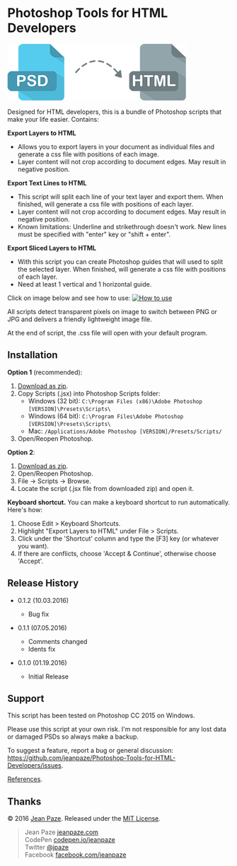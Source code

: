 # Photoshop Tools for HTML Developers

![Art](/presentation/art.jpg?raw=true)

Designed for HTML developers, this is a bundle of Photoshop scripts that make your life easier. Contains:

<b>Export Layers to HTML</b>

* Allows you to export layers in your document as individual files and generate a css file with positions of each image.
* Layer content will not crop according to document edges. May result in negative position.


<b>Export Text Lines to HTML</b>

* This script will split each line of your text layer and export them. When finished, will generate a css file with positions of each layer.
* Layer content will not crop according to document edges. May result in negative position.
* Known limitations: Underline and strikethrough doesn't work. New lines must be specified with "enter" key or "shift + enter".


<b>Export Sliced Layers to HTML</b>

* With this script you can create Photoshop guides that will used to split the selected layer. When finished, will generate a css file with positions of each layer.
* Need at least 1 vertical and 1 horizontal guide.

Click on image below and see how to use:
[![How to use](https://i.vimeocdn.com/video/595096507_640.webp)](https://vimeo.com/185369026)

All scripts detect transparent pixels on image to switch between PNG or JPG and delivers a friendly lightweight image file.

At the end of script, the .css file will open with your default program.

Installation
-----

<b>Option 1</b> (recommended):

1. [Download as zip](https://github.com/jeanpaze/Photoshop-Tools-for-HTML-Developers/archive/master.zip).<br>
2. Copy Scripts (.jsx) into Photoshop Scripts folder:
    * Windows (32 bit): `C:\Program Files (x86)\Adobe Photoshop [VERSION]\Presets\Scripts\`
    * Windows (64 bit): `C:\Program Files\Adobe Photoshop [VERSION]\Presets\Scripts\`
    * Mac: `/Applications/Adobe Photoshop [VERSION]/Presets/Scripts/`
3. Open/Reopen Photoshop.

<b>Option 2</b>:

1. [Download as zip](https://github.com/jeanpaze/Photoshop-Tools-for-HTML-Developers/archive/master.zip).<br>
2. Open/Reopen Photoshop.
3. File -> Scripts -> Browse.
4. Locate the script (.jsx file from downloaded zip) and open it.

<b>Keyboard shortcut.</b> You can make a keyboard shortcut to run automatically. Here's how:<br>

1. Choose Edit > Keyboard Shortcuts.
2. Highlight "Export Layers to HTML" under File > Scripts.
3. Click under the 'Shortcut' column and type the [F3] key (or whatever you want).
4. If there are conflicts, choose 'Accept & Continue', otherwise choose 'Accept'.

Release History
-----

* 0.1.2 (10.03.2016)
    * Bug fix

* 0.1.1 (07.05.2016)
    * Comments changed
    * Idents fix

* 0.1.0 (01.19.2016)
    * Initial Release

Support
-------

This script has been tested on Photoshop CC 2015 on Windows.

Please use this script at your own risk. I'm not responsible for any lost data or damaged PSDs so always make a backup.

To suggest a feature, report a bug or general discussion: https://github.com/jeanpaze/Photoshop-Tools-for-HTML-Developers/issues.

[References](https://github.com/jeanpaze/Photoshop-Tools-for-HTML-Developers/blob/master/References.txt).

Thanks
------

© 2016 [Jean Paze](http://jeanpaze.com/). Released under the [MIT License](LICENSE).

> Jean Paze [jeanpaze.com](http://jeanpaze.com/) <br>
> CodePen [codepen.io/jeanpaze](http://codepen.io/jeanpaze/) <br>
> Twitter [@jpaze](http://twitter.com/jpaze) <br>
> Facebook [facebook.com/jeanpaze](https://www.facebook.com/jeanpaze)
